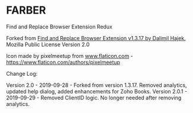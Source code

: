 # FARBER

Find and Replace Browser Extension Redux

Forked from [Find and Replace Browser Extension v1.3.17 by Dalimil Hajek.](https://github.com/Dalimil/Find-and-Replace-Browser-Extension)
Mozilla Public License Version 2.0

Icon made by pixelmeetup from www.flaticon.com - https://www.flaticon.com/authors/pixelmeetup

Change Log:

Version 2.0 - 2019-09-28 - Forked from version 1.3.17. Removed analytics, updated help dialog, added enhancements for Zoho Books.
Version 2.0.1 - 2019-09-29 - Removed ClientID logic. No longer needed after removing analytics.

